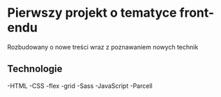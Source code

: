 # Pierwszy projekt o tematyce front-endu

Rozbudowany o nowe treści wraz z poznawaniem nowych technik
## Technologie

-HTML
-CSS
  -flex
  -grid
-Sass
-JavaScript
-Parcell
